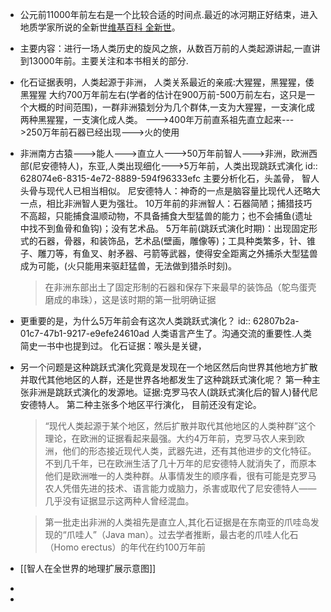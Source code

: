 - 公元前11000年前左右是一个比较合适的时间点.最近的冰河期正好结束，进入地质学家所说的全新世[维基百科 全新世](https://zh.m.wikipedia.org/zh-hans/%E5%85%A8%E6%96%B0%E4%B8%96)。
- 主要内容：进行一场人类历史的旋风之旅，从数百万前的人类起源讲起,一直讲到13000年前。主要关注和本书相关的部分.
- 化石证据表明，人类起源于非洲，
  人类关系最近的亲戚:大猩猩，黑猩猩，倭黑猩猩
  大约700万年前左右(学者的估计在900万前-500万前左右，这只是一个大概的时间范围)，一群非洲猿划分为几个群体,一支为大猩猩，一支演化成两种黑猩猩，一支演化成人类。
  --->400年万前直系祖先直立起来--->250万年前石器已经出现--->火的使用
- 非洲南方古猿--->能人--->直立人--->50万年前智人--->非洲，欧洲西部(尼安德特人)，东亚,人类出现细化--->5万年前，人类出现跳跃式演化
  id:: 628074e6-8315-4e72-8889-594f96333efc
  主要分析化石，头盖骨，
  智人头骨与现代人已相当相似。
  尼安德特人：神奇的一点是脑容量比现代人还略大一点，相比非洲智人更为强壮。
  10万年前的非洲智人：石器简陋；捕猎技巧不高超，只能捕食温顺动物，不具备捕食大型猛兽的能力；也不会捕鱼(遗址中找不到鱼骨和鱼钩)；没有艺术品。
  5万年前(跳跃式演化时期)：出现固定形式的石器，骨器，和装饰品，艺术品(壁画，雕像等)；工具种类繁多，针、锥子、雕刀等，有鱼叉、射矛器、弓箭等武器，使得安全距离之外捕杀大型猛兽成为可能，(火只能用来驱赶猛兽，无法做到猎杀时刻)。
  
  >在非洲东部出土了固定形制的石器和保存下来最早的装饰品（鸵鸟蛋壳磨成的串珠），这是该时期的第一批明确证据
- 更重要的是，为什么5万年前会有这次人类跳跃式演化？
  id:: 62807b2a-01c7-47b1-9217-e9efe24610ad
  人类语言产生了。沟通交流的重要性.人类简史一书中也提到过。
  化石证据：喉头是关键，
- 另一个问题是这种跳跃式演化究竟是发现在一个地区然后向世界其他地方扩散并取代其他地区的人群，还是世界各地都发生了这种跳跃式演化呢？
  第一种主张非洲是跳跃式演化的发源地。证据:克罗马农人(跳跃式演化后的智人)替代尼安德特人。
  第二种主张多个地区平行演化，
  目前还没有定论。
  >“现代人类起源于某个地区，然后扩散并取代其他地区的人类种群”这个理论，在欧洲的证据看起来最强。大约4万年前，克罗马农人来到欧洲，他们的形态接近现代人类，武器先进，还有其他进步的文化特征。不到几千年，已在欧洲生活了几十万年的尼安德特人就消失了，而原本他们是欧洲唯一的人类种群。从事情发生的顺序看，很有可能是克罗马农人凭借先进的技术、语言能力或脑力，杀害或取代了尼安德特人——几乎没有证据显示这两种人曾经混血。
  
  >第一批走出非洲的人类祖先是直立人,其化石证据是在东南亚的爪哇岛发现的“爪哇人”（Java man）。过去学者推断，最古老的爪哇人化石（Homo erectus）的年代在约100万年前
- [[智人在全世界的地理扩展示意图]]
-
-